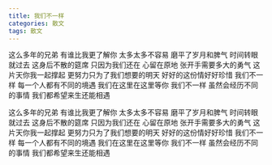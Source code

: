 ```yaml
---
title: 我们不一样
categories: 散文
tags: 散文 
---
```

这么多年的兄弟
有谁比我更了解你
太多太多不容易
磨平了岁月和脾气
时间转眼就过去
这身后不散的筵席
只因为我们还在
心留在原地
张开手需要多大的勇气
这片天你我一起撑起
更努力只为了我们想要的明天
好好的这份情好好珍惜
我们不一样
每一个人都有不同的境遇
我们在这里在这里等你
我们不一样
虽然会经历不同的事情
我们都希望来生还能相遇

这么多年的兄弟
有谁比我更了解你
太多太多不容易
磨平了岁月和脾气
时间转眼就过去
这身后不散的筵席
只因为我们还在
心留在原地
张开手需要多大的勇气
这片天你我一起撑起
更努力只为了我们想要的明天
好好的这份情好好珍惜
我们不一样
每一个人都有不同的境遇
我们在这里在这里等你
我们不一样
虽然会经历不同的事情
我们都希望来生还能相遇

